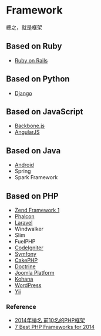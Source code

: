 # Framework

總之，就是框架

## Based on Ruby

* [Ruby on Rails](ror)

## Based on Python

* [Django](django)

## Based on JavaScript

* [Backbone.js](http://backbonejs.org)
* [AngularJS](https://angularjs.org)

## Based on Java

* [Android](android)
* Spring
* Spark Framework

## Based on PHP

* [Zend Framework 1](zf1)
* [Phalcon](phalcon)
* [Laravel](laravel)
* Windwalker
* Slim
* FuelPHP
* [CodeIgniter](codeigniter)
* [Symfony](symfony)
* [CakePHP](http://cakephp.org/)
* [Doctrine](http://www.doctrine-project.org/)
* [Joomla Platform](https://github.com/joomla/joomla-platform)
* [Kohana](http://kohanaframework.org/)
* [WordPress](http://wordpress.org/)
* [Yii](http://www.yiiframework.com/)

### Reference

* [2014年排名 前10名的PHP框架](http://tw-hkt.blogspot.tw/2014/06/2014-10php.html)
* [7 Best PHP Frameworks for 2014](https://www.tisindia.com/blog/7-best-php-frameworks-2014/)
